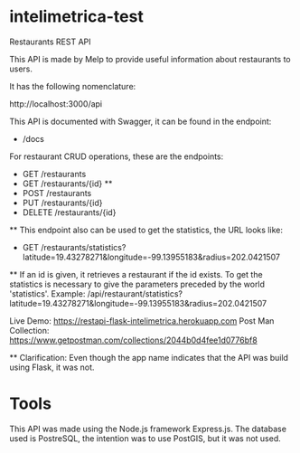 # intelimetrica-test

Restaurants REST API 

This API is made by Melp to provide useful information about restaurants to users.

It has the following nomenclature:

http://localhost:3000/api

This API is documented with Swagger, it can be found in the endpoint:

- /docs

For restaurant CRUD operations, these are the endpoints:

- GET /restaurants
- GET /restaurants/{id} **
- POST /restaurants
- PUT /restaurants/{id}
- DELETE /restaurants/{id}

** This endpoint also can be used to get the statistics, the URL looks like:
- GET /restaurants/statistics?latitude=19.43278271&longitude=-99.13955183&radius=202.0421507

** If an id is given, it retrieves a restaurant if the id exists. To get the statistics is necessary to give the parameters preceded by the world 'statistics'. Example: /api/restaurant/statistics?latitude=19.43278271&longitude=-99.13955183&radius=202.0421507

Live Demo: https://restapi-flask-intelimetrica.herokuapp.com
Post Man Collection: https://www.getpostman.com/collections/2044b0d4fee1d0776bf8

** Clarification: Even though the app name indicates that the API was build using Flask, it was not.

# Tools

This API was made using the Node.js framework Express.js.
The database used is PostreSQL, the intention was to use PostGIS, but it was not used.